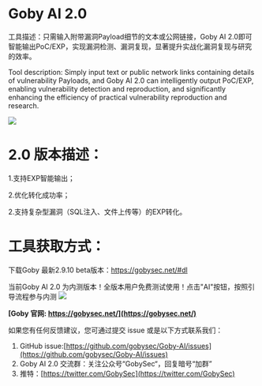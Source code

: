 # Goby AI 2.0
工具描述：只需输入附带漏洞Payload细节的文本或公网链接，Goby AI 2.0即可智能输出PoC/EXP，实现漏洞检测、漏洞复现，显著提升实战化漏洞复现与研究的效率。

Tool description: Simply input text or public network links containing details of vulnerability Payloads, and Goby AI 2.0 can intelligently output PoC/EXP, enabling vulnerability detection and reproduction, and significantly enhancing the efficiency of practical vulnerability reproduction and research.

**![](https://s3.bmp.ovh/imgs/2024/11/22/e20edd0c3d6f2c30.gif)**

# 2.0 版本描述：

1.支持EXP智能输出；

2.优化转化成功率；

2.支持复杂型漏洞（SQL注入、文件上传等）的EXP转化。


# 工具获取方式：

下载Goby 最新2.9.10 beta版本：https://gobysec.net/#dl

当前Goby AI 2.0 为内测版本！全版本用户免费测试使用！点击"AI"按钮，按照引导流程参与内测
**![](https://s3.bmp.ovh/imgs/2024/11/22/745c9c7f98940cc0.webp)**


**[Goby 官网: https://gobysec.net/](https://gobysec.net/)** 

如果您有任何反馈建议，您可通过提交 issue 或是以下方式联系我们：

1. GitHub issue:[https://github.com/gobysec/Goby-AI/issues](https://github.com/gobysec/Goby-AI/issues)
2. Goby AI 2.0 交流群：关注公众号“GobySec“，回复暗号“加群”
3. 推特：[https://twitter.com/GobySec](https://twitter.com/GobySec)


